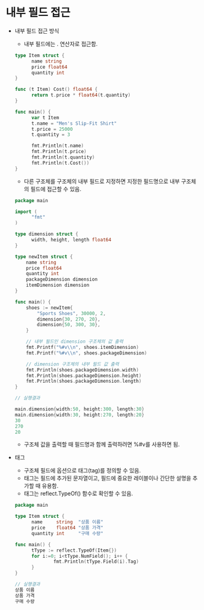 # 내부 필드 접근

- 내부 필드 접근 방식

  - 내부 필드에는 . 연산자로 접근함.

  ```go
  type Item struct {
  		name string
  		price float64
  		quantity int
  }
  
  func (t Item) Cost() float64 {
  		return t.price * float64(t.quantity)
  }
  
  func main() {
  		var t Item
  		t.name = "Men's Slip-Fit Shirt"
  		t.price = 25000
  		t.quantity = 3
  
  		fmt.Println(t.name)
  		fmt.Println(t.price)
  		fmt.Println(t.quantity)
  		fmt.Println(t.Cost())
  }
  ```

  - 다른 구조체를 구조체의 내부 필드로 지정하면 지정한 필드명으로 내부 구조체의 필드에 접근할 수 있음.

  ```go
  package main
  
  import (
  		"fmt"
  )
  
  type dimension struct {
  		width, height, length float64
  }
  
  type newItem struct {
      name string
      price float64
      quantity int
      packageDimension dimension
      itemDimension dimension
  }
  
  func main() {
      shoes := newItem{
          "Sports Shoes", 30000, 2,
          dimension{30, 270, 20},
          dimension{50, 300, 30},
      }
  
      // 내부 필드인 dimension 구조체의 값 출력
      fmt.Printf("%#v\\n", shoes.itemDimension)
      fmt.Printf("%#v\\n", shoes.packageDimension)
  
      // dimension 구조체의 내부 필드 값 출력
      fmt.Println(shoes.packageDimension.width)
      fmt.Println(shoes.packageDimension.height)
      fmt.Println(shoes.packageDimension.length)
  }
  
  // 실행결과
  
  main.dimension{width:50, height:300, length:30}
  main.dimension{width:30, height:270, length:20}
  30
  270
  20
  ```

  - 구조체 값을 출력할 때 필드명과 함께 출력하려면 %#v를 사용하면 됨.

- 태그

  - 구조체 필드에 옵션으로 태그(tag)를 정의할 수 있음.
  - 태그는 필드에 추가된 문자열이고, 필드에 중요한 레이블이나 간단한 설명을 추가할 때 유용함.
  - 태그는 reflect.TypeOf() 함수로 확인할 수 있음.

  ```go
  package main
  
  type Item struct {
  		name     string  "상품 이름"
  		price    float64 "상품 가격"
  		quantity int     "구매 수량"
  
  func main() {
  		tType := reflect.TypeOf(Item{})
  		for i:=0; i<tType.NumField(); i++ {
  				fmt.Println(tType.Field(i).Tag)
  		}
  }
  
  // 실행결과
  상품 이름
  상품 가격
  구매 수량 
  ```